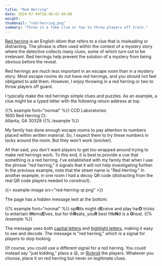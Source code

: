 ```yaml
---
title: "Red Herring"
date: 2024-07-04T16:48:41-04:00
weight:
thumbnail: "red-herring.png"
summary: "Throw in a fake clue or two to throw players off track."
---
```


[Red herring] is an English idiom that refers to a clue that is misleading
or distracting. The phrase is often used within the context of a mystery
story where the detective collects many clues, some of which turn out to be
irrelevant. Red herrings help prevent the solution of a mystery from being
obvious before the reveal.

Red herrings are much less important in an escape room than in a mystery
story. Most escape rooms do not have red herrings, and you should not feel
obligated to add them. However, I enjoy throwing in a red herring or two to
throw players off guard.

I typically make the red herrings simple clues and puzzles. As an example,
a clue might be a typed letter with the following return address at top.

{{% example font="normal" %}}
CCD Laboratories \
1600 Red Herring Ct. \
Atlanta, GA 30329
{{% /example %}}

My family has done enough escape rooms to pay attention to numbers placed
within written material. So, I expect them to try these numbers in locks
around the room. But they won't work (snicker).

All that said, you don't want players to get too wrapped around trying to
make red herrings work. To this end, it is best to provide a cue that
something is a red herring. I've established with my family that when I use
the phrase "red herring," it signals that it will not help investigating
further. In the previous example, note that the street name is "Red
Herring." In another example, in one room I had a decoy QR code
(distracting from the real QR code players needed to construct).

{{< example-image src="red-herring-qr.png" >}}

The page has a hidden message text at the bottom:

{{% example font="normal" %}}
spi**R**its might d**E**ceive and play har**D** tricks to entertain
t**H**ems**E**lves, but for th**R**eats, you**R** best fr**I**e**N**d is a
**G**host.
{{% /example %}}

The message uses both [capital letters] and [highlight letters], making it
easy to see and decode. The message is "red herring," which is a signal for
players to stop looking.

Of course, you could use a different signal for a red herring. You could
instead say "just kidding," place a 😜, or [Rickroll] the players. Whatever
you choose, place it on red herring but never on legitimate clues.


[red herring]: https://en.wikipedia.org/wiki/Red_herring
[capital letters]: /puzzles/hidden-messages/capital-letters/
[highlight letters]: /puzzles/hidden-messages/highlight-letters/
[Rickroll]: https://en.wikipedia.org/wiki/Rickrolling
